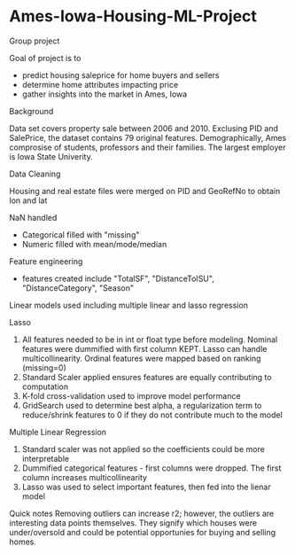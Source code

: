 # Ames-Iowa-Housing-ML-Project
Group project 

Goal of project is to 
  - predict housing saleprice for home buyers and sellers
  - determine home attributes impacting price
  - gather insights into the market in Ames, Iowa

Background

Data set covers property sale between 2006 and 2010. Exclusing PID and SalePrice, the dataset contains 79 original features.
Demographically, Ames comprosise of students, professors and their families. The largest employer is Iowa State Univerity.

Data Cleaning

Housing and real estate files were merged on PID and GeoRefNo to obtain lon and lat

NaN handled
  - Categorical filled with "missing"
  - Numeric filled with mean/mode/median

Feature engineering
  - features created include "TotalSF", "DistanceToISU", "DistanceCategory", "Season"

Linear models used including multiple linear and lasso regression

Lasso
1. All features needed to be in int or float type before modeling. Nominal features were dummified with first column KEPT. Lasso can handle multicollinearity. Ordinal features were mapped based on ranking (missing=0)
2. Standard Scaler applied ensures features are equally contributing to computation
3. K-fold cross-validation used to improve model performance
4. GridSearch used to determine best alpha, a regularization term to reduce/shrink features to 0 if they do not contribute much to the model

Multiple Linear Regression
1. Standard scaler was not applied so the coefficients could be more interpretable
2. Dummified categorical features - first columns were dropped. The first column increases multicollinearity
3. Lasso was used to select important features, then fed into the lienar model

Quick notes
Removing outliers can increase r2; however, the outliers are interesting data points themselves. They signify which houses were under/oversold and could be potential opportunies for buying and selling homes.
    
  
